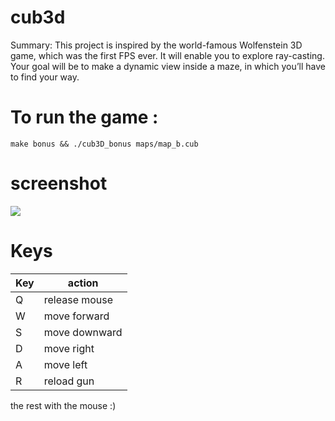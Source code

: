 # cub3d

Summary: This project is inspired by the world-famous Wolfenstein 3D game, which was the first FPS ever. It will enable you to explore ray-casting. Your goal will be to make a dynamic view inside a maze, in which you’ll have to find your way.

# To run the game :
``` make bonus && ./cub3D_bonus maps/map_b.cub ```

# screenshot
<img src="https://github.com/Mustapha-Nawawi-T/cub3d/blob/main/www.png?raw=true" />

# Keys
| Key |    action     |
| --- | ------------- |
|  Q  | release mouse |
|  W  | move forward  |
|  S  | move downward |
|  D  | move right    |
|  A  | move left     |
|  R  | reload gun    |

the rest with the mouse :)
